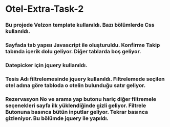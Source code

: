 # Otel-Extra-Task-2

### Bu projede Velzon template kullanıldı. Bazı bölümlerde Css kullanıldı.

### Sayfada tab yapısı Javascript ile oluşturuldu. Konfirme Takip tabında içerik dolu geliyor. Diğer tablarda boş geliyor.

### Datepicker için jquery kullanıldı.

### Tesis Adı filtrelemesinde jquery kullanıldı. Filtrelemede seçilen otel adına göre tabloda o otelin bulunduğu satır geliyor.

### Rezervasyon No ve arama yap butonu hariç diğer filtremele seçenekleri sayfa ilk yüklendiğinde gizli geliyor. Filtrele Butonuna basınca bütün inputlar geliyor. Tekrar basınca gizleniyor. Bu bölümde jquery ile yapıldı.